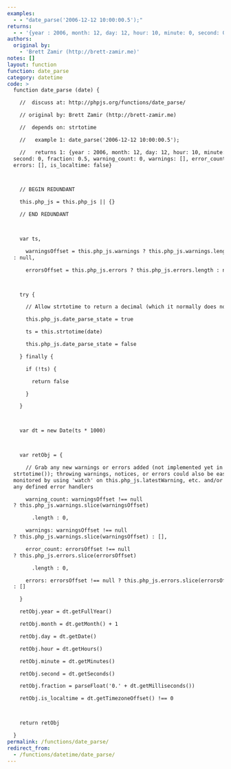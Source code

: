```yaml
---
examples:
  - - "date_parse('2006-12-12 10:00:00.5');"
returns:
  - - '{year : 2006, month: 12, day: 12, hour: 10, minute: 0, second: 0, fraction: 0.5, warning_count: 0, warnings: [], error_count: 0, errors: [], is_localtime: false}'
authors:
  original by:
    - 'Brett Zamir (http://brett-zamir.me)'
notes: []
layout: function
function: date_parse
category: datetime
code: >
  function date_parse (date) {

    //  discuss at: http://phpjs.org/functions/date_parse/

    // original by: Brett Zamir (http://brett-zamir.me)

    //  depends on: strtotime

    //   example 1: date_parse('2006-12-12 10:00:00.5');

    //   returns 1: {year : 2006, month: 12, day: 12, hour: 10, minute: 0,
  second: 0, fraction: 0.5, warning_count: 0, warnings: [], error_count: 0,
  errors: [], is_localtime: false}



    // BEGIN REDUNDANT

    this.php_js = this.php_js || {}

    // END REDUNDANT



    var ts,

      warningsOffset = this.php_js.warnings ? this.php_js.warnings.length
  : null,

      errorsOffset = this.php_js.errors ? this.php_js.errors.length : null



    try {

      // Allow strtotime to return a decimal (which it normally does not)

      this.php_js.date_parse_state = true

      ts = this.strtotime(date)

      this.php_js.date_parse_state = false

    } finally {

      if (!ts) {

        return false

      }

    }



    var dt = new Date(ts * 1000)



    var retObj = {

      // Grab any new warnings or errors added (not implemented yet in
  strtotime()); throwing warnings, notices, or errors could also be easily
  monitored by using 'watch' on this.php_js.latestWarning, etc. and/or calling
  any defined error handlers

      warning_count: warningsOffset !== null
  ? this.php_js.warnings.slice(warningsOffset)

        .length : 0,

      warnings: warningsOffset !== null
  ? this.php_js.warnings.slice(warningsOffset) : [],

      error_count: errorsOffset !== null
  ? this.php_js.errors.slice(errorsOffset)

        .length : 0,

      errors: errorsOffset !== null ? this.php_js.errors.slice(errorsOffset)
  : []

    }

    retObj.year = dt.getFullYear()

    retObj.month = dt.getMonth() + 1

    retObj.day = dt.getDate()

    retObj.hour = dt.getHours()

    retObj.minute = dt.getMinutes()

    retObj.second = dt.getSeconds()

    retObj.fraction = parseFloat('0.' + dt.getMilliseconds())

    retObj.is_localtime = dt.getTimezoneOffset() !== 0



    return retObj

  }
permalink: /functions/date_parse/
redirect_from:
  - /functions/datetime/date_parse/
---
```


<!-- WARNING! This file is auto generated by `npm run web:inject`, do not edit by hand -->
